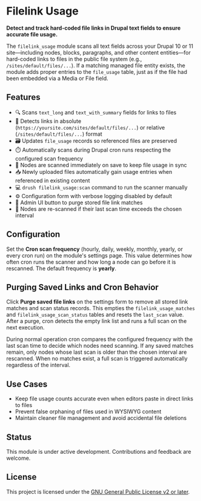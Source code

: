 # Filelink Usage

**Detect and track hard-coded file links in Drupal text fields to ensure accurate file usage.**

The `filelink_usage` module scans all text fields across your Drupal 10 or 11 site—including nodes, blocks, paragraphs, and other content entities—for hard-coded links to files in the public file system (e.g., `/sites/default/files/...`). If a matching managed file entity exists, the module adds proper entries to the `file_usage` table, just as if the file had been embedded via a Media or File field.

## Features

- 🔍 Scans `text_long` and `text_with_summary` fields for links to files
- 🧠 Detects links in absolute (`https://yoursite.com/sites/default/files/...`) or relative (`/sites/default/files/...`) format
- 🗃️ Updates `file_usage` records so referenced files are preserved
- ⏱️ Automatically scans during Drupal cron runs respecting the configured scan frequency
- 💾 Nodes are scanned immediately on save to keep file usage in sync
- 📥 Newly uploaded files automatically gain usage entries when referenced
  in existing content
- 💻 `drush filelink_usage:scan` command to run the scanner manually
- ⚙️ Configuration form with verbose logging disabled by default
- 🧹 Admin UI button to purge stored file link matches
- 📅 Nodes are re-scanned if their last scan time exceeds the chosen interval

## Configuration

Set the **Cron scan frequency** (hourly, daily, weekly, monthly, yearly, or every cron run) on the module's
settings page. This value determines how often cron runs the scanner and how
long a node can go before it is rescanned. The default frequency is **yearly**.

## Purging Saved Links and Cron Behavior

Click **Purge saved file links** on the settings form to remove all stored link
matches and scan status records. This empties the `filelink_usage_matches` and
`filelink_usage_scan_status` tables and resets the `last_scan` value. After a
purge, cron detects the empty link list and runs a full scan on the next
execution.

During normal operation cron compares the configured frequency with the last
scan time to decide which nodes need scanning. If any saved matches remain,
only nodes whose last scan is older than the chosen interval are rescanned.
When no matches exist, a full scan is triggered automatically regardless of the
interval.

## Use Cases

- Keep file usage counts accurate even when editors paste in direct links to files
- Prevent false orphaning of files used in WYSIWYG content
- Maintain cleaner file management and avoid accidental file deletions

## Status

This module is under active development. Contributions and feedback are welcome.

## License

This project is licensed under the [GNU General Public License v2 or later](LICENSE).
